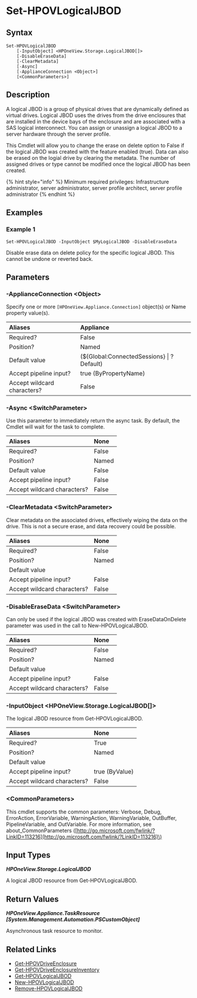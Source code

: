 ﻿---
description: Modify a logical JBOD resource.
---

# Set-HPOVLogicalJBOD

## Syntax

```text
Set-HPOVLogicalJBOD
    [-InputObject] <HPOneView.Storage.LogicalJBOD[]>
    [-DisableEraseData]
    [-ClearMetadata]
    [-Async]
    [-ApplianceConnection <Object>]
    [<CommonParameters>]
```

## Description

A logical JBOD is a group of physical drives that are dynamically defined as virtual drives. Logical JBOD uses the drives from the drive enclosures that are installed in the device bays of the enclosure and are associated with a SAS logical interconnect. You can assign or unassign a logical JBOD to a server hardware through the server profile.

This Cmdlet will allow you to change the erase on delete option to False if the logical JBOD was created with the feature enabled (true).  Data can also be erased on the logial drive by clearing the metadata.  The number of assigned drives or type cannot be modified once the logical JBOD has been created.

{% hint style="info" %}
Minimum required privileges: Infrastructure administrator, server administrator, server profile architect, server profile administrator
{% endhint %}

## Examples

###  Example 1 

```text
Set-HPOVLogicalJBOD -InputObject $MyLogicalJBOD -DisableEraseData
```

Disable erase data on delete policy for the specific logical JBOD.  This cannot be undone or reverted back.

## Parameters

### -ApplianceConnection &lt;Object&gt;

Specify one or more `[HPOneView.Appliance.Connection]` object(s) or Name property value(s).

| Aliases | Appliance |
| :--- | :--- |
| Required? | False |
| Position? | Named |
| Default value | (${Global:ConnectedSessions} &vert; ? Default) |
| Accept pipeline input? | true (ByPropertyName) |
| Accept wildcard characters? | False |

### -Async &lt;SwitchParameter&gt;

Use this parameter to immediately return the async task.  By default, the Cmdlet will wait for the task to complete.

| Aliases | None |
| :--- | :--- |
| Required? | False |
| Position? | Named |
| Default value | False |
| Accept pipeline input? | False |
| Accept wildcard characters? | False |

### -ClearMetadata &lt;SwitchParameter&gt;

Clear metadata on the associated drives, effectively wiping the data on the drive.  This is not a secure erase, and data recovery could be possible.

| Aliases | None |
| :--- | :--- |
| Required? | False |
| Position? | Named |
| Default value |  |
| Accept pipeline input? | False |
| Accept wildcard characters? | False |

### -DisableEraseData &lt;SwitchParameter&gt;

Can only be used if the logical JBOD was created with EraseDataOnDelete parameter was used in the call to New-HPOVLogicalJBOD.

| Aliases | None |
| :--- | :--- |
| Required? | False |
| Position? | Named |
| Default value |  |
| Accept pipeline input? | False |
| Accept wildcard characters? | False |

### -InputObject &lt;HPOneView.Storage.LogicalJBOD[]&gt;

The logical JBOD resource from Get-HPOVLogicalJBOD.

| Aliases | None |
| :--- | :--- |
| Required? | True |
| Position? | Named |
| Default value |  |
| Accept pipeline input? | true (ByValue) |
| Accept wildcard characters? | False |

### &lt;CommonParameters&gt;

This cmdlet supports the common parameters: Verbose, Debug, ErrorAction, ErrorVariable, WarningAction, WarningVariable, OutBuffer, PipelineVariable, and OutVariable. For more information, see about\_CommonParameters \([http://go.microsoft.com/fwlink/?LinkID=113216](http://go.microsoft.com/fwlink/?LinkID=113216)\)

## Input Types

_**HPOneView.Storage.LogicalJBOD**_

A logical JBOD resource from Get-HPOVLogicalJBOD.

## Return Values

_**HPOneView.Appliance.TaskResource [System.Management.Automation.PSCustomObject]**_

Asynchronous task resource to monitor.

## Related Links

* [Get-HPOVDriveEnclosure](get-hpovdriveenclosure.md)
* [Get-HPOVDriveEnclosureInventory](get-hpovdriveenclosureinventory.md)
* [Get-HPOVLogicalJBOD](get-hpovlogicaljbod.md)
* [New-HPOVLogicalJBOD](new-hpovlogicaljbod.md)
* [Remove-HPOVLogicalJBOD](remove-hpovlogicaljbod.md)
